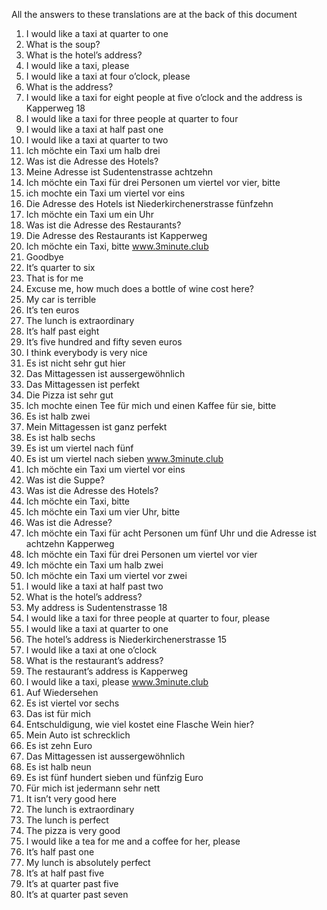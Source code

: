 All the answers to these translations are at the back of this document
1. I would like a taxi at quarter to one
2. What is the soup?
3. What is the hotel’s address?
4. I would like a taxi, please
5. I would like a taxi at four o’clock, please
6. What is the address?
7. I would like a taxi for eight people at five o’clock and the address is
Kapperweg 18
8. I would like a taxi for three people at quarter to four
9. I would like a taxi at half past one
10. I would like a taxi at quarter to two
1. Ich möchte ein Taxi um halb drei
2. Was ist die Adresse des Hotels?
3. Meine Adresse ist Sudentenstrasse achtzehn
4. Ich möchte ein Taxi für drei Personen um viertel vor vier, bitte
5. ich mochte ein Taxi um viertel vor eins
6. Die Adresse des Hotels ist Niederkirchenerstrasse fünfzehn
7. Ich möchte ein Taxi um ein Uhr
8. Was ist die Adresse des Restaurants?
9. Die Adresse des Restaurants ist Kapperweg
10. Ich möchte ein Taxi, bitte
www.3minute.club
1. Goodbye
2. It’s quarter to six
3. That is for me
4. Excuse me, how much does a bottle of wine cost here?
5. My car is terrible
6. It’s ten euros
7. The lunch is extraordinary
8. It’s half past eight
9. It’s five hundred and fifty seven euros
10. I think everybody is very nice
1. Es ist nicht sehr gut hier
2. Das Mittagessen ist aussergewöhnlich
3. Das Mittagessen ist perfekt
4. Die Pizza ist sehr gut
5. Ich mochte einen Tee für mich und einen Kaffee für sie, bitte
6. Es ist halb zwei
7. Mein Mittagessen ist ganz perfekt
8. Es ist halb sechs
9. Es ist um viertel nach fünf
10. Es ist um viertel nach sieben
www.3minute.club
1. Ich möchte ein Taxi um viertel vor eins
2. Was ist die Suppe?
3. Was ist die Adresse des Hotels?
4. Ich möchte ein Taxi, bitte
5. Ich möchte ein Taxi um vier Uhr, bitte
6. Was ist die Adresse?
7. Ich möchte ein Taxi für acht Personen um fünf Uhr und die
Adresse ist achtzehn Kapperweg
8. Ich möchte ein Taxi für drei Personen um viertel vor vier
9. Ich möchte ein Taxi um halb zwei
10. Ich möchte ein Taxi um viertel vor zwei
1. I would like a taxi at half past two
2. What is the hotel’s address?
3. My address is Sudentenstrasse 18
4. I would like a taxi for three people at quarter to four, please
5. I would like a taxi at quarter to one
6. The hotel’s address is Niederkirchenerstrasse 15
7. I would like a taxi at one o’clock
8. What is the restaurant’s address?
9. The restaurant’s address is Kapperweg
10. I would like a taxi, please
www.3minute.club
1. Auf Wiedersehen
2. Es ist viertel vor sechs
3. Das ist für mich
4. Entschuldigung, wie viel kostet eine Flasche Wein hier?
5. Mein Auto ist schrecklich
6. Es ist zehn Euro
7. Das Mittagessen ist aussergewöhnlich
8. Es ist halb neun
9. Es ist fünf hundert sieben und fünfzig Euro
10. Für mich ist jedermann sehr nett
1. It isn’t very good here
2. The lunch is extraordinary
3. The lunch is perfect
4. The pizza is very good
5. I would like a tea for me and a coffee for her, please
6. It’s half past one
7. My lunch is absolutely perfect
8. It’s at half past five
9. It’s at quarter past five
10. It’s at quarter past seven